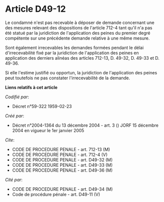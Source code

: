 # Article D49-12

Le condamné n'est pas recevable à déposer de demande concernant une des mesures relevant des dispositions de l'article 712-4
tant qu'il n'a pas été statué par la juridiction de l'application des peines du premier degré compétente sur une précédente
demande relative à une même mesure.

Sont également irrecevables les demandes formées pendant le délai d'irrecevabilité fixé par la juridiction de l'application
des peines en application des derniers alinéas des articles 712-13, D. 49-32, D. 49-33 et D. 49-36.

Si elle l'estime justifié ou opportun, la juridiction de l'application des peines peut toutefois ne pas constater
l'irrecevabilité de la demande.

**Liens relatifs à cet article**

_Codifié par_:

  - Décret n°59-322 1959-02-23

_Créé par_:

  - Décret n°2004-1364 du 13 décembre 2004 - art. 3 () JORF 15 décembre 2004 en vigueur le 1er janvier 2005

_Cite_:

  - CODE DE PROCEDURE PENALE - art. 712-13 (M)
  - CODE DE PROCEDURE PENALE - art. 712-4 (V)
  - CODE DE PROCEDURE PENALE - art. D49-32 (M)
  - CODE DE PROCEDURE PENALE - art. D49-33 (M)
  - CODE DE PROCEDURE PENALE - art. D49-36 (M)

_Cité par_:

  - CODE DE PROCEDURE PENALE - art. D49-34 (M)
  - Code de procédure pénale - art. D49-11 (V)
